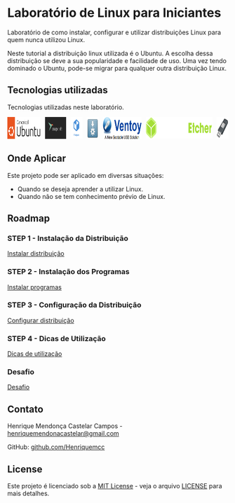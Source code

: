 # Laboratório de Linux para Iniciantes

Laboratório de como instalar, configurar e utilizar distribuições Linux para quem nunca utilizou Linux.

Neste tutorial a distribuição linux utilizada é o Ubuntu. A escolha dessa distribuição se deve a sua popularidade e
facilidade de uso. Uma vez tendo dominado o Ubuntu, pode-se migrar para qualquer outra distribuição Linux.

## Tecnologias utilizadas

Tecnologias utilizadas neste laboratório.

<div style="display: flex; gap: 10px;">
    <a href="https://ubuntu.com"><img height="50px" src="icones/Canonical_Ubuntu.svg" alt="Logo da distribuição Linux Ubuntu"></a> 
    <a href="https://snapcraft.io"><img height="50px" src="icones/snapcraft_db_brandmark_4x.webp" alt="Logo da Snap Store"></a>
    <a href="https://flatpak.org"><img height="50px" src="icones/Flatpak_Logo.svg" alt="Logo do Flatpak"></a>
    <a href="https://appimage.org"><img height="50px" src="icones/appimage-logo3.svg" alt="Logo do AppImage"></a>
    <a href="https://www.ventoy.net"><img height="50px" src="icones/Ventoy.png" alt="Logo do Ventoy"></a>
    <a href="https://etcher.balena.io"><img height="50px" src="icones/balenaEtcher_logo_white.svg" alt="Logo do Balena Etcher"></a>
    <a href="https://rufus.ie"><img height="50px" src="icones/rufus-128.png" alt="Logo do Rufus"></a>
</div>

## Onde Aplicar

Este projeto pode ser aplicado em diversas situações:
- Quando se deseja aprender a utilizar Linux.
- Quando não se tem conhecimento prévio de Linux.

## Roadmap

### STEP 1 - Instalação da Distribuição

[Instalar distribuição](desktop/instalar-distribuicao/README.md)

### STEP 2 - Instalação dos Programas

[Instalar programas](desktop/instalar-programas/README.md)

### STEP 3 - Configuração da Distribuição

[Configurar distribuição](desktop/configurar-distribuicao/README.md)

### STEP 4 - Dicas de Utilização

[Dicas de utilização](desktop/dicas/README.md)

### Desafio

[Desafio](desafio/README.md)

## Contato

Henrique Mendonça Castelar Campos - [henriquemendonacastelar@gmail.com](mailto:henriquemendonacastelar@gmail.com)

GitHub: [github.com/Henriquemcc](https://github.com/Henriquemcc)

## License

Este projeto é licenciado sob a [MIT License](https://mit-license.org/) - veja o arquivo [LICENSE](LICENSE) para mais detalhes.